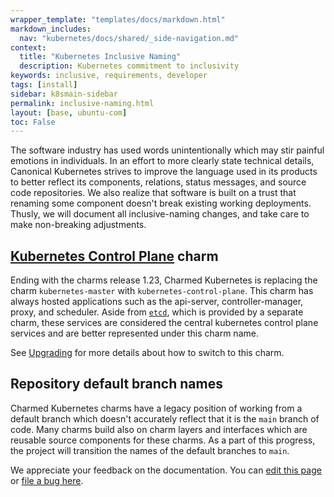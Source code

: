 ```yaml
---
wrapper_template: "templates/docs/markdown.html"
markdown_includes:
  nav: "kubernetes/docs/shared/_side-navigation.md"
context:
  title: "Kubernetes Inclusive Naming"
  description: Kubernetes commitment to inclusivity 
keywords: inclusive, requirements, developer 
tags: [install]
sidebar: k8smain-sidebar 
permalink: inclusive-naming.html 
layout: [base, ubuntu-com]
toc: False
---
```


The software industry has used words unintentionally which may stir painful emotions in individuals. In an effort
to more clearly state technical details, Canonical Kubernetes strives to improve the language used in its products to 
better reflect its components, relations, status messages, and source code repositories.  We also realize that 
software is built on a trust that renaming some component doesn't break existing working deployments.  Thusly, we will
document all inclusive-naming changes, and take care to make non-breaking adjustments. 

## [Kubernetes Control Plane](kubernetes-control-plane) charm

Ending with the charms release 1.23, Charmed Kubernetes is replacing the charm `kubernetes-master` with 
`kubernetes-control-plane`.  This charm has always hosted applications such as the api-server, controller-manager, 
proxy, and scheduler.  Aside from [`etcd`](etcd), which is provided by a separate charm, these services are considered 
the central kubernetes control plane services and are better represented under this charm name.

See [Upgrading](upgrading) for more details about how to switch to this charm.

## Repository default branch names

Charmed Kubernetes charms have a legacy position of working from a default branch which doesn't accurately reflect
that it is the `main` branch of code. Many charms build also on charm layers and interfaces which are reusable 
source components for these charms. As a part of this progress, the project will transition the names of the default
branches to `main`.


<!-- IMAGES -->



<!-- LINKS -->

[LXD-image]: https://linuxcontainers.org/lxd/docs/master/image-handling
[kubernetes-control-plane]: /kubernetes/docs/charm-kubernetes-control-plane
[etcd]: /kubernetes/docs/charm-etcd
[upgrading]: /kubernetes/docs/upgrading

<!-- FEEDBACK -->
<div class="p-notification--information">
  <p class="p-notification__response">
    We appreciate your feedback on the documentation. You can
    <a href="https://github.com/charmed-kubernetes/kubernetes-docs/edit/main/pages/k8s/inclusive-naming.md" >edit this page</a>
    or
    <a href="https://github.com/charmed-kubernetes/kubernetes-docs/issues/new" >file a bug here</a>.
  </p>
</div>
